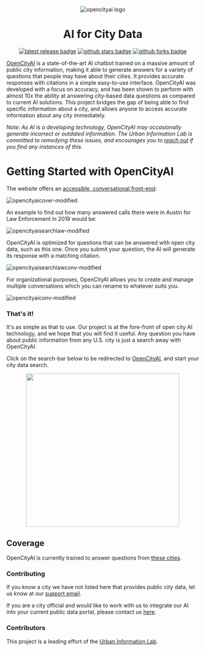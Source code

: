 <div align="center">

![opencityai logo](https://user-images.githubusercontent.com/96705270/228454743-69baae5d-f915-451d-a51f-19ce4419dd29.png)


# AI for City Data

[![latest release badge]][latest release link] [![github stars badge]][github stars link] [![github forks badge]][github forks link]

[github forks badge]: https://flat.badgen.net/github/forks/urbaninfolab/FireIncidentBackend?icon=github
[github forks link]: https://useful-forks.github.io/?repo=urbaninfolab%2FFireIncidentBackend
[github stars badge]: https://flat.badgen.net/github/stars/urbaninfolab/FireIncidentBackend?icon=github
[github stars link]: https://github.com/urbaninfolab/FireIncidentBackend/stargazers
[latest commit to main badge]: https://flat.badgen.net/github/last-commit/urbaninfolab/FireIncidentBackend/main?icon=github&color=yellow&label=last%20dev%20commit&cache=900
[latest commit to main link]: https://github.com/urbaninfolab/FireIncidentBackend/commits/main
[latest release badge]: https://flat.badgen.net/github/release/urbaninfolab/FireIncidentBackend/development?icon=github
[latest release link]: https://github.com/urbaninfolab/FireIncidentBackend/releases

</div>

[OpenCityAI](https://opencityai.com/about) is a state-of-the-art AI chatbot trained on a massive amount of public city information, making it able to generate answers for a variety of questions that people may have about their cities. It provides accurate responses with citations in a simple easy-to-use interface. OpenCityAI was developed with a focus on accuracy, and has been shown to perform with almost 10x the ability at answering city-based data questions as compared to current AI solutions. This project bridges the gap of being able to find specific information about a city, and allows anyone to access accurate information about any city immediately. 

_Note: As AI is a developing technology, OpenCityAI may occasionally generate incorrect or outdated information. The Urban Information Lab is committed to remedying these issues, and encourages you to [reach out](mailto:support@opencityai.com?subject=Bug%20Report&amp;body=Please%20describe%20the%20bug%20here.) if you find any instances of this._

<div align="center">

</div>

# Getting Started with OpenCityAI

The website offers an [accessible, conversational front-end](https://opencityai.com):

![opencityaicover-modified](https://user-images.githubusercontent.com/96705270/228464757-faad4ff8-dff2-48ab-bcec-2282c11399f5.png)

An example to find out how many answered calls there were in Austin for Law Enforcement in 2019 would be:

![opencityaisearchlaw-modified](https://user-images.githubusercontent.com/96705270/228460233-e5140da4-ae01-4118-b901-d5c84e11f874.png)

OpenCityAI is optimized for questions that can be answered with open city data, such as this one.
Once you submit your question, the AI will generate its response with a matching citation. 

![opencityaisearchlawconv-modified](https://user-images.githubusercontent.com/96705270/228461632-00358b35-def6-4471-b939-1aaa9fca6cf6.png)

For organizational purposes, OpenCityAI allows you to create and manage multiple conversations which you can rename to whatever suits you.

![opencityaiconv-modified](https://user-images.githubusercontent.com/96705270/228464088-8a72849f-2cfa-48fb-9097-6565b68edd72.png)

### That's it!

It's as simple as that to use. Our project is at the fore-front of open city AI technology, and we hope that you will find it useful. Any question you have about public information from any U.S. city is just a search away with OpenCityAI.

Click on the search-bar below to be redirected to [OpenCityAI](https://opencityai.com), and start your city data search.

<p align="center">
<a href="https://opencityai.com"><img src="https://user-images.githubusercontent.com/96705270/229372535-05d5665c-bd70-4ca2-b538-8afd097a5283.png" width="400" /></a>
</p>

## Coverage

OpenCityAI is currently trained to answer questions from [these cities](https://github.com/urbaninfolab/opencityai/blob/main/cities.md).

### Contributing

If you know a city we have not listed here that provides public city data, let us know at our [support email](mailto:support@opencityai.com?subject=City%20Request&amp;body=Please%20name%20the%20city%20and%20include%20the%20publicly%20accessible%20city%20data%20URL%20here.).

If you are a city official and would like to work with us to integrate our AI into your current public data portal, please contact us [here](mailto:team@opencityai.com?subject=OpenCityAI%20Search%20Integration&amp;body=Please%20let%20us%20know%20your%20contact%20information%20and%20we%20will%20reach%20out%20to%20you%20to%20set%20up%20a%20meeting.).

### Contributors

This project is a leading effort of the [Urban Information Lab](https://sites.utexas.edu/uil).







